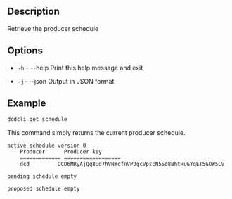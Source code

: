 ## Description

Retrieve the producer schedule


## Options
- `-h` - --help                   Print this help message and exit

- `-j`- --json                   Output in JSON format


## Example

```sh
dcdcli get schedule
```

This command simply returns the current producer schedule. 

```console
active schedule version 0
    Producer      Producer key
    ============= ==================
    dcd         DCD6MRyAjQq8ud7hVNYcfnVPJqcVpscN5So8BhtHuGYqET5GDW5CV

pending schedule empty

proposed schedule empty
```
